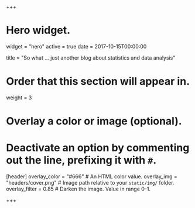 +++
# Hero widget.
widget = "hero"
active = true
date = 2017-10-15T00:00:00

title = "So what ... just another blog about statistics and data analysis"


# Order that this section will appear in.
weight = 3

# Overlay a color or image (optional).
#   Deactivate an option by commenting out the line, prefixing it with `#`.
[header]
  overlay_color = "#666"  # An HTML color value.
  overlay_img = "headers/cover.png"  # Image path relative to your `static/img/` folder.
  overlay_filter = 0.85  # Darken the image. Value in range 0-1.

+++

